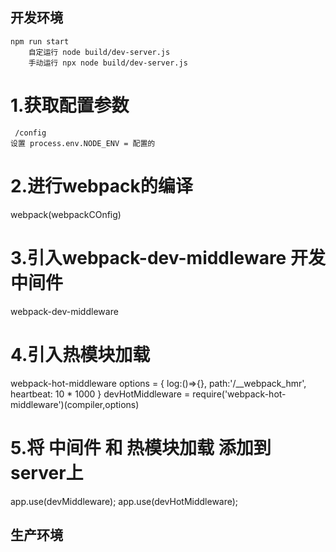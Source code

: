 ## 开发环境
    npm run start 
        自定运行 node build/dev-server.js
        手动运行 npx node build/dev-server.js
# 1.获取配置参数 
     /config
    设置 process.env.NODE_ENV = 配置的
# 2.进行webpack的编译
webpack(webpackCOnfig)
# 3.引入webpack-dev-middleware 开发中间件
webpack-dev-middleware
# 4.引入热模块加载
webpack-hot-middleware
options = {
    log:()=>{},
    path:'/__webpack_hmr',
    heartbeat: 10 * 1000
}
devHotMiddleware = require('webpack-hot-middleware')(compiler,options)

# 5.将 中间件 和 热模块加载 添加到 server上
app.use(devMiddleware);
app.use(devHotMiddleware);

## 生产环境

